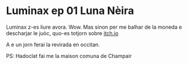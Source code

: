 # Luminax ep 01 Luna Nèira

Luminax z-es liure avora. Wow.
Mas sinon per me balhar de la moneda e descharjar le juòc, quo-es totjorn sobre [itch.io](https://prbulbazor.itch.io/luminax-ep-01-black-moon)

A e un jorn ferai la revirada en occitan.




PS: Hadoclat fai me la maison comuna de Champair
